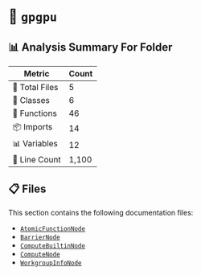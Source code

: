 # 📁 `gpgpu`

## 📊 Analysis Summary For Folder

| Metric | Count |
|--------|-------|
| 📁 Total Files | 5 |
| 🧱 Classes | 6 |
| 🔧 Functions | 46 |
| 📦 Imports | 14 |
| 📊 Variables | 12 |
| 🔢 Line Count | 1,100 |


## 📋 Files

This section contains the following documentation files:

- [`AtomicFunctionNode`](./AtomicFunctionNode.md)
- [`BarrierNode`](./BarrierNode.md)
- [`ComputeBuiltinNode`](./ComputeBuiltinNode.md)
- [`ComputeNode`](./ComputeNode.md)
- [`WorkgroupInfoNode`](./WorkgroupInfoNode.md)